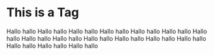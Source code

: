 # This is a Tag
Hallo hallo Hallo hallo Hallo hallo Hallo hallo Hallo hallo Hallo hallo Hallo hallo Hallo hallo Hallo hallo Hallo hallo Hallo hallo Hallo hallo Hallo hallo Hallo hallo Hallo hallo Hallo hallo 